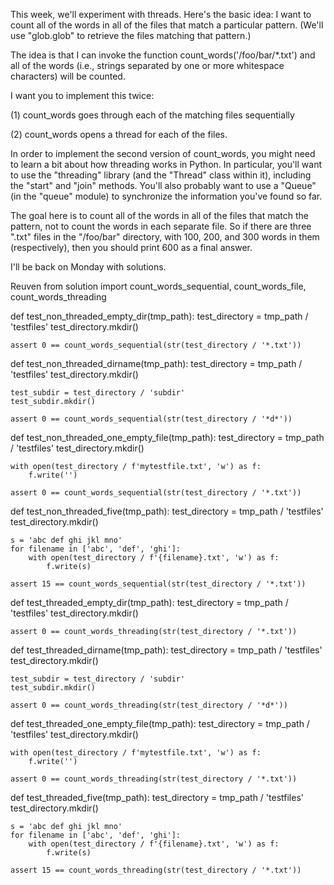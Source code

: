 This week, we'll experiment with threads. Here's the basic idea: I want to count all of the words in all of the files that match a particular pattern. (We'll use "glob.glob" to retrieve the files matching that pattern.)

The idea is that I can invoke the function
    count_words('/foo/bar/*.txt')
and all of the words (i.e., strings separated by one or more whitespace characters) will be counted.

I want you to implement this twice:

(1) count_words goes through each of the matching files sequentially

(2) count_words opens a thread for each of the files.

In order to implement the second version of count_words, you might need to learn a bit about how threading works in Python.  In particular, you'll want to use the "threading" library (and the "Thread" class within it), including the "start" and "join" methods.  You'll also probably want to use a "Queue" (in the "queue" module) to synchronize the information you've found so far.

The goal here is to count all of the words in all of the files that match the pattern, not to count the words in each separate file.  So if there are three ".txt" files in the "/foo/bar" directory, with 100, 200, and 300 words in them (respectively), then you should print 600 as a final answer.

I'll be back on Monday with solutions.

Reuven
from solution import count_words_sequential, count_words_file, count_words_threading


def test_non_threaded_empty_dir(tmp_path):
    test_directory = tmp_path / 'testfiles'
    test_directory.mkdir()

    assert 0 == count_words_sequential(str(test_directory / '*.txt'))


def test_non_threaded_dirname(tmp_path):
    test_directory = tmp_path / 'testfiles'
    test_directory.mkdir()

    test_subdir = test_directory / 'subdir'
    test_subdir.mkdir()

    assert 0 == count_words_sequential(str(test_directory / '*d*'))


def test_non_threaded_one_empty_file(tmp_path):
    test_directory = tmp_path / 'testfiles'
    test_directory.mkdir()

    with open(test_directory / f'mytestfile.txt', 'w') as f:
        f.write('')

    assert 0 == count_words_sequential(str(test_directory / '*.txt'))


def test_non_threaded_five(tmp_path):
    test_directory = tmp_path / 'testfiles'
    test_directory.mkdir()

    s = 'abc def ghi jkl mno'
    for filename in ['abc', 'def', 'ghi']:
        with open(test_directory / f'{filename}.txt', 'w') as f:
            f.write(s)

    assert 15 == count_words_sequential(str(test_directory / '*.txt'))


def test_threaded_empty_dir(tmp_path):
    test_directory = tmp_path / 'testfiles'
    test_directory.mkdir()

    assert 0 == count_words_threading(str(test_directory / '*.txt'))


def test_threaded_dirname(tmp_path):
    test_directory = tmp_path / 'testfiles'
    test_directory.mkdir()

    test_subdir = test_directory / 'subdir'
    test_subdir.mkdir()

    assert 0 == count_words_threading(str(test_directory / '*d*'))


def test_threaded_one_empty_file(tmp_path):
    test_directory = tmp_path / 'testfiles'
    test_directory.mkdir()

    with open(test_directory / f'mytestfile.txt', 'w') as f:
        f.write('')

    assert 0 == count_words_threading(str(test_directory / '*.txt'))


def test_threaded_five(tmp_path):
    test_directory = tmp_path / 'testfiles'
    test_directory.mkdir()

    s = 'abc def ghi jkl mno'
    for filename in ['abc', 'def', 'ghi']:
        with open(test_directory / f'{filename}.txt', 'w') as f:
            f.write(s)

    assert 15 == count_words_threading(str(test_directory / '*.txt'))